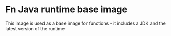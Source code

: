 # Fn Java runtime base image 

This image is used as a base image for functions  - it includes a JDK and the latest version of the runtime 